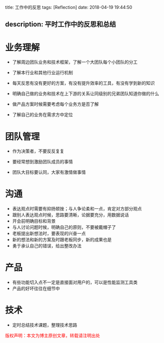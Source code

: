 title: 工作中的反思
tags: [Reflection]
date: 2018-04-19 19:44:50

description: 平时工作中的反思和总结
---



# 业务理解

- 了解周边团队业务和技术框架，了解一个大团队每个小团队的分工


- 了解本行业和其他行业运行机制
- 每天反思有没有更好的方案，有没有提升效率的工具，有没有学到新的知识
- 明确自己做的业务和技术在上下游的关系让同级别的兄弟团队知道你做的什么
- 做产品方案时候需要考虑每个业务方是否了解
- 了解自己的业务在需求方中定位

# 团队管理

- 作为决策者，不要反反复复


- 要经常想到激励团队成员的事情
- 团队大目标要认同，大家有激情做事情

# 沟通

- 表达观点时需要有抑扬顿挫；与人争论柔和一点，肯定对方部分观点
- 跟别人表达观点时候，思路要清晰，论据要充分，用数据说话
- 开会前明确目标和背景
- 与人讨论问题时候，明确自己的原则，不要被戴帽子了
- 老板提出新想法时，要表现的兴奋一点
- 新的想法和新的方案及时跟老板同步，新的成果也是
- 勇于承认自己的错误，给出整改办法

# 产品

- 有些功能切入点不一定是直接面对用户的，可以是性能监测工具类
- 产品的好坏往往在细节中

# 技术

- 定时总结技术课题，整理技术思路

<font color="#FF0000">版权声明：本文为博主原创文章，转载请注明出处</font>